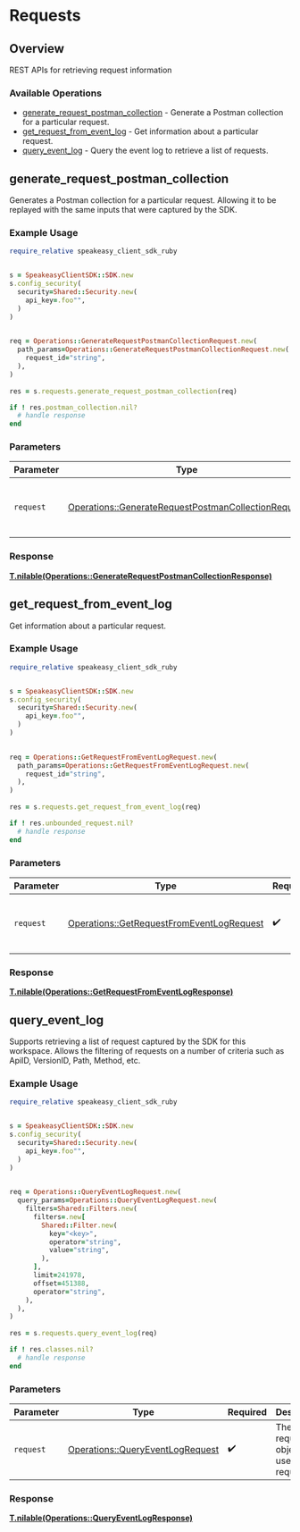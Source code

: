 # Requests


## Overview

REST APIs for retrieving request information

### Available Operations

* [generate_request_postman_collection](#generate_request_postman_collection) - Generate a Postman collection for a particular request.
* [get_request_from_event_log](#get_request_from_event_log) - Get information about a particular request.
* [query_event_log](#query_event_log) - Query the event log to retrieve a list of requests.

## generate_request_postman_collection

Generates a Postman collection for a particular request. 
Allowing it to be replayed with the same inputs that were captured by the SDK.

### Example Usage

```ruby
require_relative speakeasy_client_sdk_ruby


s = SpeakeasyClientSDK::SDK.new
s.config_security(
  security=Shared::Security.new(
    api_key=.foo"",
  )
)

   
req = Operations::GenerateRequestPostmanCollectionRequest.new(
  path_params=Operations::GenerateRequestPostmanCollectionRequest.new(
    request_id="string",
  ),
)
    
res = s.requests.generate_request_postman_collection(req)

if ! res.postman_collection.nil?
  # handle response
end

```

### Parameters

| Parameter                                                                                                                 | Type                                                                                                                      | Required                                                                                                                  | Description                                                                                                               |
| ------------------------------------------------------------------------------------------------------------------------- | ------------------------------------------------------------------------------------------------------------------------- | ------------------------------------------------------------------------------------------------------------------------- | ------------------------------------------------------------------------------------------------------------------------- |
| `request`                                                                                                                 | [Operations::GenerateRequestPostmanCollectionRequest](../../models/operations/generaterequestpostmancollectionrequest.md) | :heavy_check_mark:                                                                                                        | The request object to use for the request.                                                                                |


### Response

**[T.nilable(Operations::GenerateRequestPostmanCollectionResponse)](../../models/operations/generaterequestpostmancollectionresponse.md)**


## get_request_from_event_log

Get information about a particular request.

### Example Usage

```ruby
require_relative speakeasy_client_sdk_ruby


s = SpeakeasyClientSDK::SDK.new
s.config_security(
  security=Shared::Security.new(
    api_key=.foo"",
  )
)

   
req = Operations::GetRequestFromEventLogRequest.new(
  path_params=Operations::GetRequestFromEventLogRequest.new(
    request_id="string",
  ),
)
    
res = s.requests.get_request_from_event_log(req)

if ! res.unbounded_request.nil?
  # handle response
end

```

### Parameters

| Parameter                                                                                             | Type                                                                                                  | Required                                                                                              | Description                                                                                           |
| ----------------------------------------------------------------------------------------------------- | ----------------------------------------------------------------------------------------------------- | ----------------------------------------------------------------------------------------------------- | ----------------------------------------------------------------------------------------------------- |
| `request`                                                                                             | [Operations::GetRequestFromEventLogRequest](../../models/operations/getrequestfromeventlogrequest.md) | :heavy_check_mark:                                                                                    | The request object to use for the request.                                                            |


### Response

**[T.nilable(Operations::GetRequestFromEventLogResponse)](../../models/operations/getrequestfromeventlogresponse.md)**


## query_event_log

Supports retrieving a list of request captured by the SDK for this workspace.
Allows the filtering of requests on a number of criteria such as ApiID, VersionID, Path, Method, etc.

### Example Usage

```ruby
require_relative speakeasy_client_sdk_ruby


s = SpeakeasyClientSDK::SDK.new
s.config_security(
  security=Shared::Security.new(
    api_key=.foo"",
  )
)

   
req = Operations::QueryEventLogRequest.new(
  query_params=Operations::QueryEventLogRequest.new(
    filters=Shared::Filters.new(
      filters=.new[
        Shared::Filter.new(
          key="<key>",
          operator="string",
          value="string",
        ),
      ],
      limit=241978,
      offset=451388,
      operator="string",
    ),
  ),
)
    
res = s.requests.query_event_log(req)

if ! res.classes.nil?
  # handle response
end

```

### Parameters

| Parameter                                                                           | Type                                                                                | Required                                                                            | Description                                                                         |
| ----------------------------------------------------------------------------------- | ----------------------------------------------------------------------------------- | ----------------------------------------------------------------------------------- | ----------------------------------------------------------------------------------- |
| `request`                                                                           | [Operations::QueryEventLogRequest](../../models/operations/queryeventlogrequest.md) | :heavy_check_mark:                                                                  | The request object to use for the request.                                          |


### Response

**[T.nilable(Operations::QueryEventLogResponse)](../../models/operations/queryeventlogresponse.md)**

